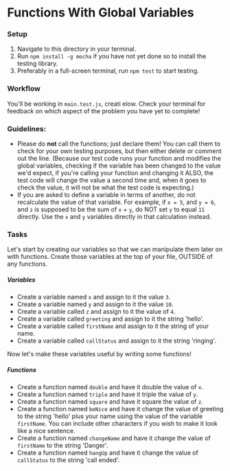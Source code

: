 # Functions With Global Variables

### Setup

1. Navigate to this directory in your terminal.
2. Run `npm install -g mocha` if you have not yet done so to install the testing library.
3. Preferably in a full-screen terminal, run `npm test` to start testing.


### Workflow

You'll be working in `main.test.js`, creati
elow. Check your terminal for feedback on which aspect of the problem you have yet to complete!


### Guidelines:

* Please do **not** call the functions; just declare them! You can call them to check for your own testing purposes, but then either delete or comment out the line. (Because our test code runs your function and modifies the global variables, checking if the variable has been changed to the value we'd expect, if you're calling your function and changing it ALSO, the test code will change the value a second time and, when it goes to check the value, it will not be what the test code is expecting.)
* If you are asked to define a variable in terms of another, do not recalculate the value of that variable. For example, if `x = 5`, and `y = 6`, and `z` is supposed to be the sum of `x` + `y`, do NOT set `y` to equal `11` directly. Use the `x` and `y` variables directly in that calculation instead.


### Tasks

Let's start by creating our variables so that we can manipulate them later on with functions. Create those variables at the top of your file, OUTSIDE of any functions.


##### Variables

* Create a variable named `x` and assign to it the value `3`.
* Create a variable named `y` and assign to it the value `10`.
* Create a variable called `z` and assign to it the value of `4`.
* Create a variable called  `greeting` and  assign to it the string 'hello'.
* Create a variable called  `firstName` and assign to it the string of your name.
* Create a variable called  `callStatus` and assign to it the string 'ringing'.



Now let's make these variables useful by writing some functions!


##### Functions

* Create a function named  `double` and have it double the value of `x`.
* Create a function named  `triple` and have it triple the value of `y`.
* Create a function named  `square` and have it square the value of `z`.
* Create a function named  `beNice` and have it change the value of greeting to the string 'hello' plus your name using the value of the variable `firstName`. You can include other characters if you wish to make it look like a nice sentence.
* Create a function named  `changeName` and have it change the value of `firstName` to the string 'Danger'.
* Create a function named  `hangUp` and have it change the value of `callStatus` to the string 'call ended'.
